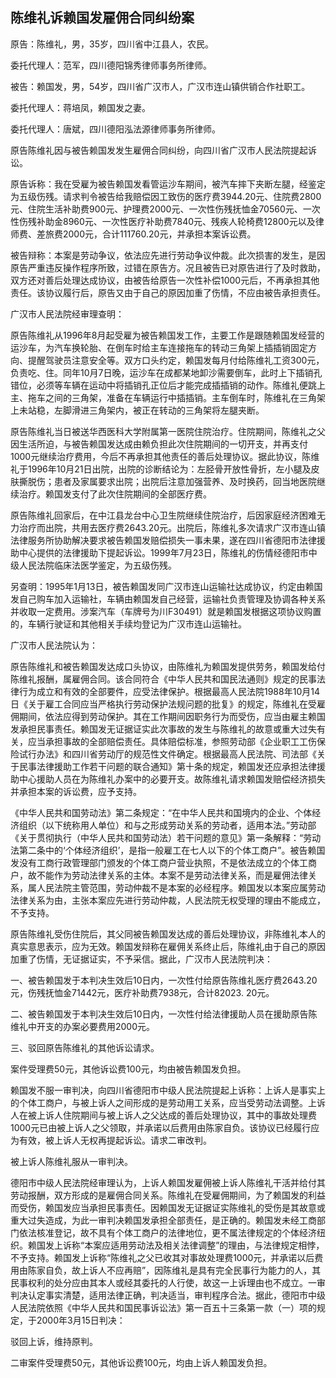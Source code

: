 ## 陈维礼诉赖国发雇佣合同纠纷案

原告：陈维礼，男，35岁，四川省中江县人，农民。

委托代理人：范军，四川德阳锦秀律师事务所律师。

被告：赖国发，男，54岁，四川省广汉市人，广汉市连山镇供销合作社职工。

委托代理人：蒋培凤，赖国发之妻。

委托代理人：唐斌，四川德阳泓法源律师事务所律师。

原告陈维礼因与被告赖国发发生雇佣合同纠纷，向四川省广汉市人民法院提起诉讼。

原告诉称：我在受雇为被告赖国发看管运沙车期间，被汽车摔下夹断左腿，经鉴定为五级伤残。请求判令被告给我赔偿因工致伤的医疗费3944.20元、住院费2800元、住院生活补助费900元、护理费2000元、一次性伤残抚恤金70560元、一次性伤残补助金8960元、一次性医疗补助费7840元、残疾人轮椅费12800元以及律师费、差旅费2000元，合计111760.20元，并承担本案诉讼费。

被告辩称：本案是劳动争议，依法应先进行劳动争议仲裁。此次损害的发生，是因原告严重违反操作程序所致，过错在原告方。况且被告已对原告进行了及时救助，双方还对善后处理达成协议，由被告给原告一次性补偿1000元后，不再承担其他责任。该协议履行后，原告又由于自己的原因加重了伤情，不应由被告承担责任。

广汉市人民法院经审理查明：

原告陈维礼从1996年8月起受雇为被告赖国发工作，主要工作是跟随赖国发经营的运沙车，为汽车换轮胎、在倒车时给主车连接拖车的转动三角架上插插销固定方向、提醒驾驶员注意安全等。双方口头约定，赖国发每月付给陈维礼工资300元，负责吃、住。同年10月7日晚，运沙车在成都某地卸沙需要倒车，此时上下插销孔错位，必须等车辆在运动中将插销孔正位后才能完成插插销的动作。陈维礼便跳上主、拖车之间的三角架，准备在车辆运行中插插销。主车倒车时，陈维礼在三角架上未站稳，左脚滑进三角架内，被正在转动的三角架将左腿夹断。

原告陈维礼当日被送华西医科大学附属第一医院住院治疗。住院期间，陈维礼之父因生活所迫，与被告赖国发达成由赖负担此次住院期间的一切开支，并再支付1000元继续治疗费用，今后不再承担其他责任的善后处理协议。据此协议，陈维礼于1996年10月21日出院，出院的诊断结论为：左胫骨开放性骨折，左小腿及皮肤撕脱伤；患者及家属要求出院；出院后注意加强营养、及时换药，回当地医院继续治疗。赖国发支付了此次住院期间的全部医疗费。

原告陈维礼回家后，在中江县龙台中心卫生院继续住院治疗，后因家庭经济困难无力治疗而出院，共用去医疗费2643.20元。出院后，陈维礼多次请求广汉市连山镇法律服务所协助解决要求被告赖国发赔偿损失一事未果，遂在四川省德阳市法律援助中心提供的法律援助下提起诉讼。1999年7月23日，陈维礼的伤情经德阳市中级人民法院临床法医学鉴定，为五级伤残。

另查明：1995年1月13日，被告赖国发同广汉市连山运输社达成协议，约定由赖国发自己购车加入运输社，车辆由赖国发自己经营，运输社负责管理及协调各种关系并收取一定费用。涉案汽车（车牌号为川F30491）就是赖国发根据这项协议购置的，车辆行驶证和其他相关手续均登记为广汉市连山运输社。

广汉市人民法院认为：

原告陈维礼和被告赖国发达成口头协议，由陈维礼为赖国发提供劳务，赖国发给付陈维礼报酬，属雇佣合同。该合同符合《中华人民共和国民法通则》规定的民事法律行为成立和有效的全部要件，应受法律保护。根据最高人民法院1988年10月14日《关于雇工合同应当严格执行劳动保护法规问题的批复》的规定，陈维礼在受雇佣期间，依法应得到劳动保护。其在工作期间因职务行为而受伤，应当由雇主赖国发承担民事责任。赖国发无证据证实此次事故的发生与陈维礼的故意或重大过失有关，应当承担事故的全部赔偿责任。具体赔偿标准，参照劳动部《企业职工工伤保险试行办法》和四川省劳动厅的规范性文件确定。根据最高人民法院、司法部《关于民事法律援助工作若干问题的联合通知》第十条的规定，赖国发还应承担法律援助中心援助人员在为陈维礼办案中的必要开支。故陈维礼请求赖国发赔偿经济损失并承担本案的诉讼费，应予支持。

《中华人民共和国劳动法》第二条规定：“在中华人民共和国境内的企业、个体经济组织（以下统称用人单位）和与之形成劳动关系的劳动者，适用本法。”劳动部《关于贯彻执行（中华人民共和国劳动法）若干问题的意见》第一条解释：“劳动法第二条中的‘个体经济组织’，是指一般雇工在七人以下的个体工商户”。被告赖国发没有工商行政管理部门颁发的个体工商户营业执照，不是依法成立的个体工商户，故不能作为劳动法律关系的主体。本案不是劳动法律关系，而是雇佣法律关系，属人民法院主管范围，劳动仲裁不是本案的必经程序。赖国发以本案应属劳动法律关系为由，主张本案应先进行劳动仲裁，人民法院无权受理的理由不能成立，不予支持。

原告陈维礼受伤住院后，其父同被告赖国发达成的善后处理协议，非陈维礼本人的真实意思表示，应为无效。赖国发辩称在雇佣关系终止后，陈维礼由于自己的原因加重了伤情，无证据证实，不予采信。据此，广汉市人民法院判决：

一、被告赖国发于本判决生效后10日内，一次性付给原告陈维礼医疗费2643.20元，伤残抚恤金71442元，医疗补助费7938元，合计82023. 20元。

二、被告赖国发于本判决生效后10日内，一次性付给法律援助人员在援助原告陈维礼中开支的办案必要费用2000元。

三、驳回原告陈维礼的其他诉讼请求。

案件受理费50元，其他诉讼费100元，均由被告赖国发负担。

赖国发不服一审判决，向四川省德阳市中级人民法院提起上诉称：上诉人是事实上的个体工商户，与被上诉人之间形成的是劳动用工关系，应当受劳动法调整。上诉人在被上诉人住院期间与被上诉人之父达成的善后处理协议，其中的事故处理费1000元已由被上诉人之父领取，并承诺以后费用由陈家自负。该协议已经履行应为有效，被上诉人无权再提起诉讼。请求二审改判。

被上诉人陈维礼服从一审判决。

德阳市中级人民法院经审理认为，上诉人赖国发雇佣被上诉人陈维礼干活并给付其劳动报酬，双方形成的是雇佣合同关系。陈维礼在受雇佣期间，为了赖国发的利益而受伤，赖国发应当承担民事责任。因赖国发无证据证实陈维礼的受伤是其故意或重大过失造成，为此一审判决赖国发承担全部责任，是正确的。赖国发未经工商部门依法核准登记，故不具有个体工商户的法律地位，更不属法律规定的个体经济纽织。赖国发上诉称“本案应适用劳动法及相关法律调整”的理由，与法律规定相悖，不予支持。赖国发上诉称“陈维礼之父已收其对事故处理费1000元，并承诺以后费用由陈家自负，故上诉人不应再赔”，因陈维礼是具有完全民事行为能力的人，其民事权利的处分应由其本人或经其委托的人行使，故这一上诉理由也不成立。一审判决认定事实清楚，适用法律正确，判决适当，审判程序合法。据此，德阳市中级人民法院依照《中华人民共和国民事诉讼法》第一百五十三条第一款（一）项的规定，于2000年3月15日判决：

驳回上诉，维持原判。

二审案件受理费50元，其他诉讼费100元，均由上诉人赖国发负担。

